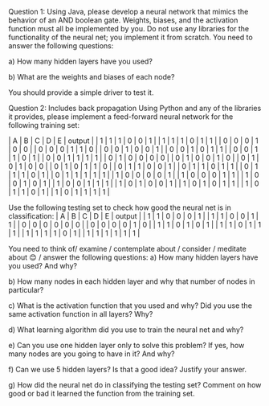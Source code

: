 Question 1:
Using Java, please develop a neural network that mimics the behavior of an AND boolean gate. Weights, biases, and the activation function must all be implemented by you. Do not use any libraries for the functionality of the neural net; you implement it from scratch. You need to answer the following questions: 

a) How many hidden layers have you used?

b) What are the weights and biases of each node?

You should provide a simple driver to test it.


Question 2:
Includes back propagation 
Using Python and any of the libraries it provides, please implement a feed-forward neural network for the following training set:


| A | B | C | D | E |                   output                      |
| 1 | 1 | 1 | 0 | 0 |                          1                          |
| 1 | 1 | 1 | 0 | 1 |                          1                          |
| 0 | 0 | 0 | 1 | 0 |                          0                          |
| 0 | 0 | 0 | 1 | 1 |                          0                          |
| 0 | 0 | 1 | 0 | 0 |                          1                          |
| 0 | 0 | 1 | 0 | 1 |                          1                          |
| 0 | 0 | 1 | 1 | 0 |                          1                          |
| 0 | 0 | 1 | 1 | 1 |                          1                          |
| 0 | 1 | 0 | 0 | 0 |                          0                          |
| 0 | 1 | 0 | 0 | 1 |                          0                          |
| 0 | 1 | 0 | 1 | 0 |                          0                          |
| 0 | 1 | 0 | 1 | 1 |                          0                          |
| 0 | 1 | 1 | 0 | 0 |                          1                          |
| 0 | 1 | 1 | 0 | 1 |                          1                          |
| 0 | 1 | 1 | 1 | 0 |                          1                          |
| 0 | 1 | 1 | 1 | 1 |                          1                          |
| 1 | 0 | 0 | 0 | 0 |                          1                          |
| 1 | 0 | 0 | 0 | 1 |                          1                          |
| 1 | 0 | 0 | 1 | 0 |                          1                          |
| 1 | 0 | 0 | 1 | 1 |                          1                          |
| 1 | 0 | 1 | 0 | 0 |                          1                          |
| 1 | 0 | 1 | 0 | 1 |                          1                          |
| 1 | 0 | 1 | 1 | 0 |                          1                          |
| 1 | 0 | 1 | 1 | 1 |                          1                          |

Use the following testing set to check how good the neural net is in classification:
| A | B | C | D | E |                   output                      |
| 1 | 1 | 0 | 0 | 0 |                          1                          |
| 1 | 1 | 0 | 0 | 1 |                          1                          |
| 0 | 0 | 0 | 0 | 0 |                          0                          |
| 0 | 0 | 0 | 0 | 1 |                          0                          |
| 1 | 1 | 0 | 1 | 0 |                          1                          |
| 1 | 1 | 0 | 1 | 1 |                          1                          |
| 1 | 1 | 1 | 1 | 0 |                          1                          |
| 1 | 1 | 1 | 1 | 1 |                          1                         |



You need to think of/ examine / contemplate about / consider / meditate about 😊 / answer the following questions:
a) How many hidden layers have you used? And why?

b) How many nodes in each hidden layer and why that number of nodes in particular?

c) What is the activation function that you used and why? Did you use the same activation function in all layers? Why?

d) What learning algorithm did you use to train the neural net and why?

e) Can you use one hidden layer only to solve this problem? If yes, how many nodes are you going to have in it? And why?

f) Can we use 5 hidden layers? Is that a good idea? Justify your answer.

g) How did the neural net do in classifying the testing set? Comment on how good or bad it learned the function from the training set.

